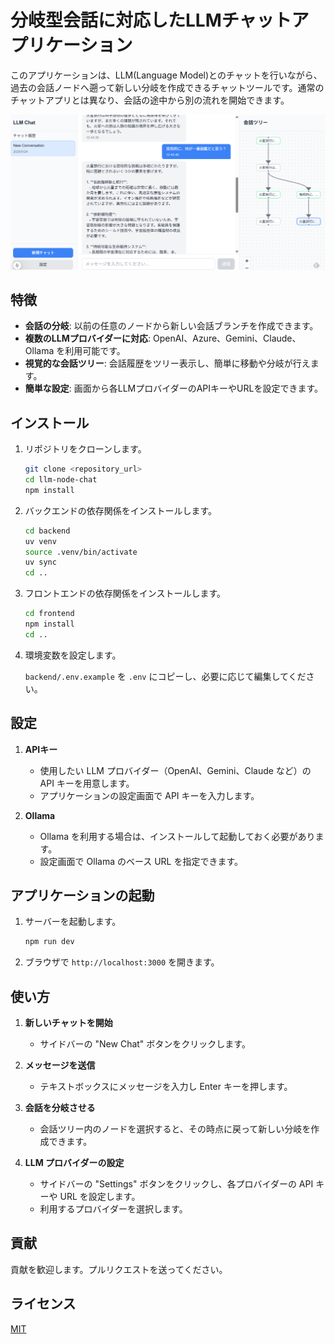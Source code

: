 # 分岐型会話に対応したLLMチャットアプリケーション

このアプリケーションは、LLM(Language Model)とのチャットを行いながら、過去の会話ノードへ遡って新しい分岐を作成できるチャットツールです。通常のチャットアプリとは異なり、会話の途中から別の流れを開始できます。

![alt text](images/image.png)

## 特徴

* **会話の分岐**: 以前の任意のノードから新しい会話ブランチを作成できます。
* **複数のLLMプロバイダーに対応**: OpenAI、Azure、Gemini、Claude、Ollama を利用可能です。
* **視覚的な会話ツリー**: 会話履歴をツリー表示し、簡単に移動や分岐が行えます。
* **簡単な設定**: 画面から各LLMプロバイダーのAPIキーやURLを設定できます。

## インストール

1. リポジトリをクローンします。

   ```bash
   git clone <repository_url>
   cd llm-node-chat
   npm install
   ```

2. バックエンドの依存関係をインストールします。

   ```bash
   cd backend
   uv venv
   source .venv/bin/activate
   uv sync
   cd ..
   ```

3. フロントエンドの依存関係をインストールします。

   ```bash
   cd frontend
   npm install
   cd ..
   ```

4. 環境変数を設定します。

   `backend/.env.example` を `.env` にコピーし、必要に応じて編集してください。

## 設定

1. **APIキー**
   * 使用したい LLM プロバイダー（OpenAI、Gemini、Claude など）の API キーを用意します。
   * アプリケーションの設定画面で API キーを入力します。

2. **Ollama**
   * Ollama を利用する場合は、インストールして起動しておく必要があります。
   * 設定画面で Ollama のベース URL を指定できます。

## アプリケーションの起動

1. サーバーを起動します。

   ```bash
   npm run dev
   ```

2. ブラウザで `http://localhost:3000` を開きます。

## 使い方

1. **新しいチャットを開始**
   * サイドバーの "New Chat" ボタンをクリックします。

2. **メッセージを送信**
   * テキストボックスにメッセージを入力し Enter キーを押します。

3. **会話を分岐させる**
   * 会話ツリー内のノードを選択すると、その時点に戻って新しい分岐を作成できます。

4. **LLM プロバイダーの設定**
   * サイドバーの "Settings" ボタンをクリックし、各プロバイダーの API キーや URL を設定します。
   * 利用するプロバイダーを選択します。

## 貢献

貢献を歓迎します。プルリクエストを送ってください。

## ライセンス

[MIT](LICENSE)
